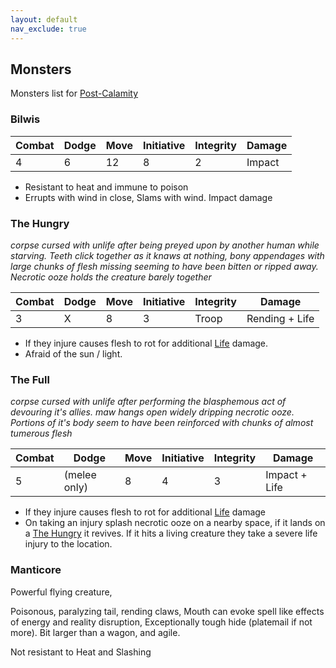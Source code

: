 ```yaml
---
layout: default
nav_exclude: true
---
```

## Monsters
Monsters list for [Post-Calamity](Post-Calamity)

### Bilwis

| Combat | Dodge | Move | Initiative | Integrity | Damage |
| ------ | ----- | ---- | ---------- | --------- | ------ |
| 4      | 6     | 12   | 8          | 2         | Impact | 

* Resistant to heat and immune to poison
* Errupts with wind in close, Slams with wind.
Impact damage

### The Hungry
*corpse cursed with unlife after being preyed upon by another human while starving. Teeth click together as it knaws at nothing, bony appendages with large chunks of flesh missing seeming to have been bitten or ripped away. Necrotic ooze holds the creature barely together*

| Combat | Dodge | Move | Initiative | Integrity | Damage         |
| ------ | ----- | ---- | ---------- | --------- | -------------- |
| 3      | X     | 8    | 3          | Troop     | Rending + Life | 

* If they injure causes flesh to rot for additional [Life](../../Combat#Life) damage.
* Afraid of the sun / light.

### The Full
*corpse cursed with unlife after performing the blasphemous act of devouring it's allies. maw hangs open widely dripping necrotic ooze. Portions of it's body seem to have been reinforced with chunks of almost tumerous flesh*

| Combat | Dodge        | Move | Initiative | Integrity | Damage        |
| ------ | ------------ | ---- | ---------- | --------- | ------------- |
| 5      | (melee only) | 8    | 4          | 3         | Impact + Life | 

* If they injure causes flesh to rot for additional [Life](../../Combat#Life) damage
* On taking an injury splash necrotic ooze on a nearby space, if it lands on a [The Hungry](#The%20Hungry) it revives. If it hits a living creature they take a severe life injury to the location.

### Manticore

Powerful flying creature,

Poisonous, paralyzing tail, rending claws, Mouth can evoke spell like effects of energy and reality disruption, Exceptionally tough hide (platemail if not more). Bit larger than a wagon, and agile.

Not resistant to Heat and Slashing

